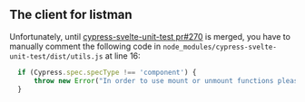## The client for listman

Unfortunately, until [cypress-svelte-unit-test pr#270](https://github.com/bahmutov/cypress-svelte-unit-test/pull/270) is merged, you have to manually comment the following code in `node_modules/cypress-svelte-unit-test/dist/utils.js` at line 16:

```js
  if (Cypress.spec.specType !== 'component') {
      throw new Error("In order to use mount or unmount functions please place the spec in component folder");
  }
```
